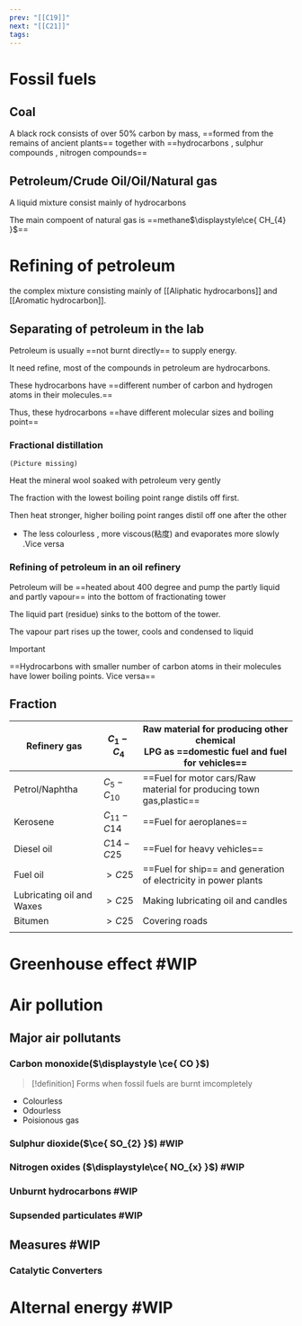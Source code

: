 ```yaml
---
prev: "[[C19]]"
next: "[[C21]]"
tags:
---
```

# Fossil fuels

## Coal
A black rock consists of over 50% carbon by mass, ==formed from the remains of ancient plants==
together with ==hydrocarbons , sulphur compounds , nitrogen compounds==

## Petroleum/Crude Oil/Oil/Natural gas
A liquid mixture consist mainly of hydrocarbons

The main compoent of natural gas is ==methane$\displaystyle\ce{ CH_{4} }$== 


# Refining of petroleum

the complex mixture consisting mainly of [[Aliphatic hydrocarbons]] and [[Aromatic hydrocarbon]]. 


## Separating of petroleum in the lab

Petroleum is usually ==not burnt directly== to supply energy.

It need refine, most of the compounds in petroleum are hydrocarbons. 

These hydrocarbons have ==different number of carbon and hydrogen atoms in their molecules.==

Thus, these hydrocarbons ==have different molecular sizes and boiling point==

### Fractional distillation 
	(Picture missing)
	
Heat the mineral wool soaked with petroleum very gently

The fraction with the lowest boiling point range distils off first. 

Then heat stronger, higher boiling point ranges distil off one after the other

- The less colourless , more viscous(粘度) and evaporates more slowly .Vice versa


### Refining of petroleum in an oil refinery

Petroleum will be ==heated about 400 degree and pump the partly liquid and partly vapour== into the bottom of fractionating tower


The liquid part (residue) sinks to the bottom of the tower.

The vapour part rises up the tower, cools and condensed to liquid

> [!IMPORTANT]
==Hydrocarbons with smaller number of carbon atoms in their molecules have lower boiling points. Vice versa==

## Fraction

| Refinery gas               | $\displaystyle C_{1}-C_{4}$           | Raw material for producing other chemical<br>LPG as ==domestic fuel and fuel for vehicles== |
| -------------------------- | ------------------------------------- | ------------------------------------------------------------------------------------------- |
| Petrol/Naphtha             | $\displaystyle C_{5}-C_{10}$          | ==Fuel for motor cars/Raw material for producing town gas,plastic==                         |
| Kerosene                   | $\displaystyle C_{11}-C\text{14}$     | ==Fuel for aeroplanes==                                                                     |
| Diesel oil                 | $\displaystyle C\text{14}-C\text{25}$ | ==Fuel for heavy vehicles==                                                                 |
| Fuel oil                   | $\displaystyle >C\text{25}$           | ==Fuel for ship== and generation of electricity in power plants                             |
| Lubricating oil  and Waxes | $\displaystyle >C\text{25}$           | Making lubricating oil and candles                                                          |
| Bitumen                    | $\displaystyle >C\text{25}$           | Covering roads                                                                              |
|                            |                                       |                                                                                             |

# Greenhouse effect #WIP 


# Air pollution 
## Major air pollutants
### Carbon monoxide($\displaystyle \ce{ CO }$)
> [!definition]
> Forms when fossil fuels are burnt imcompletely

-  Colourless
- Odourless
- Poisionous gas

### Sulphur dioxide($\ce{ SO_{2} }$) #WIP 

### Nitrogen oxides ($\displaystyle\ce{ NO_{x} }$) #WIP 

### Unburnt hydrocarbons #WIP 

### Supsended particulates #WIP 

## Measures #WIP

### Catalytic Converters 


# Alternal energy #WIP
